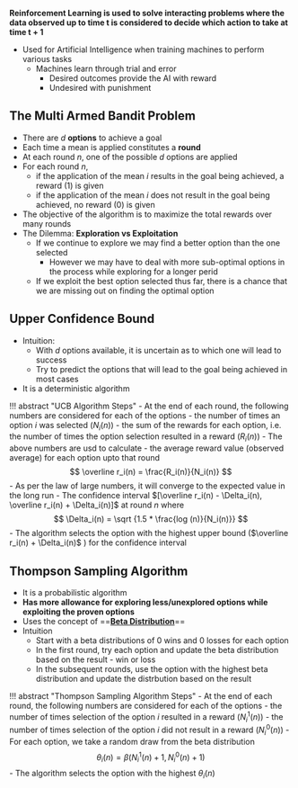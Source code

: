 **Reinforcement Learning is used to solve interacting problems where the data observed up to time t is considered to decide which action to take at time t + 1**

- Used for Artificial Intelligence when training machines to perform various tasks
    - Machines learn through trial and error
        - Desired outcomes provide the AI with reward
        - Undesired with punishment

## The Multi Armed Bandit Problem

- There are $d$ **options** to achieve a goal
- Each time a mean is applied constitutes a **round**
- At each round $n$, one of the possible $d$ options are applied
- For each round $n$, 
    - if the application of the mean $i$ results in the goal being achieved, a reward (1) is given 
    - if the application of the mean $i$ does not result in the goal being achieved, no reward (0) is given 
- The objective of the algorithm is to maximize the total rewards over many rounds
- The Dilemma: **Exploration vs Exploitation**
    - If we continue to explore we may find a better option than the one selected
        - However we may have to deal with more sub-optimal options in the process while exploring for a longer perid
    - If we exploit the best option selected thus far, there is a chance that we are missing out on finding the optimal option

## Upper Confidence Bound

- Intuition: 
    - With $d$ options available, it is uncertain as to which one will lead to success
    - Try to predict the options that will lead to the goal being achieved in most cases
- It is a deterministic algorithm

!!! abstract "UCB Algorithm Steps"
    - At the end of each round, the following numbers are considered for each of the options
        - the number of times an option $i$ was selected ($N_i(n)$)
        - the sum of the rewards for each option, i.e. the number of times the option selection resulted in a reward ($R_i(n)$)
    - The above numbers are usd to calculate
        - the average reward value (observed average) for each option upto that round
        $$ \overline r_i(n) = \frac{R_i(n)}{N_i(n)} $$
            - As per the law of large numbers, it will converge to the expected value in the long run
        - The confidence interval $[\overline r_i(n) - \Delta_i(n), \overline r_i(n) + \Delta_i(n)]$ at round $n$ where
        $$ \Delta_i(n) = \sqrt {1.5 * \frac{log (n)}{N_i(n)}} $$
    - The algorithm selects the option with the highest upper bound ($\overline r_i(n) + \Delta_i(n)$ ) for the confidence interval

## Thompson Sampling Algorithm

- It is a probabilistic algorithm
- **Has more allowance for exploring less/unexplored options while exploiting the proven options**
- Uses the concept of ==**[Beta Distribution](../probability/#beta-distribution)**==
- Intuition
    - Start with a beta distributions of 0 wins and 0 losses for each option
    - In the first round, try each option and update the beta distribution based on the result - win or loss
    - In the subsequent rounds, use the option with the highest beta distribution and update the distrbution based on the result


!!! abstract "Thompson Sampling Algorithm Steps"
    - At the end of each round, the following numbers are considered for each of the options
        - the number of times selection of the option $i$ resulted in a reward ($N_i^1(n)$)
        - the number of times selection of the option $i$ did not result in a reward ($N_i^0(n)$)
    - For each option, we take a random draw from the beta distribution
        $$ \theta_i(n) = \beta(N_i^1(n) + 1, N_i^0(n) + 1) $$
    - The algorithm selects the option with the highest $\theta_i(n)$ 